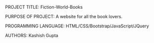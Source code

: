 PROJECT TITLE: Fiction-World-Books

PURPOSE OF PROJECT: A website for all the book lovers. 

PROGRAMMING LANGUAGE: HTML/CSS/Bootstrap/JavaScript/JQuery 

AUTHORS: Kashish Gupta 
